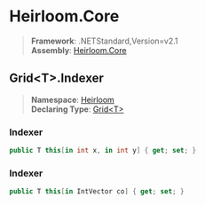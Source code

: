 # Heirloom.Core

> **Framework**: .NETStandard,Version=v2.1  
> **Assembly**: [Heirloom.Core][0]  

## Grid\<T>.Indexer

> **Namespace**: [Heirloom][0]  
> **Declaring Type**: [Grid\<T>][1]  

### Indexer

```cs
public T this[in int x, in int y] { get; set; }
```

### Indexer

```cs
public T this[in IntVector co] { get; set; }
```

[0]: ../../../Heirloom.Core.md
[1]: ../Grid[T].md
